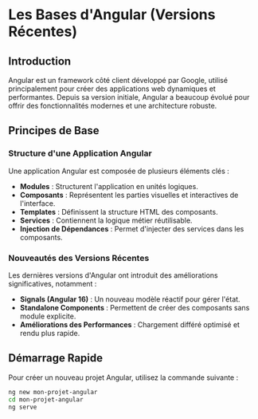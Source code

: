 # Les Bases d'Angular (Versions Récentes)

## Introduction

Angular est un framework côté client développé par Google, utilisé principalement pour créer des applications web dynamiques et performantes. Depuis sa version initiale, Angular a beaucoup évolué pour offrir des fonctionnalités modernes et une architecture robuste.

## Principes de Base

### Structure d'une Application Angular

Une application Angular est composée de plusieurs éléments clés :

- **Modules** : Structurent l'application en unités logiques.
- **Composants** : Représentent les parties visuelles et interactives de l'interface.
- **Templates** : Définissent la structure HTML des composants.
- **Services** : Contiennent la logique métier réutilisable.
- **Injection de Dépendances** : Permet d'injecter des services dans les composants.

### Nouveautés des Versions Récentes

Les dernières versions d'Angular ont introduit des améliorations significatives, notamment :

- **Signals (Angular 16)** : Un nouveau modèle réactif pour gérer l'état.
- **Standalone Components** : Permettent de créer des composants sans module explicite.
- **Améliorations des Performances** : Chargement différé optimisé et rendu plus rapide.

## Démarrage Rapide

Pour créer un nouveau projet Angular, utilisez la commande suivante :

```bash
ng new mon-projet-angular
cd mon-projet-angular
ng serve
```
